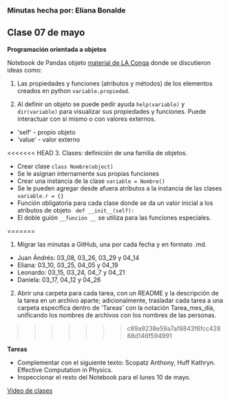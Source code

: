 ### Minutas hecha por: Eliana Bonalde 

## Clase 07 de mayo

**Programación orientada a objetos**

Notebook de Pandas objeto [material de LA Conga](https://laconga.redclara.net/courses/modulo-datos/claseMD07/materialesMD07/objetos.html) donde se discutieron ideas como:

1. Las propiedades y funciones (atributos y métodos) de los elementos creados en python `variable.propiedad`.

2. Al definir un objeto se puede pedir ayuda `help(variable)` y `dir(variable)` para visualizar sus propiedades y funciones. Puede interactuar con sí mismo o con valores externos.
- 'self' - propio objeto
- 'value' - valor externo

<<<<<<< HEAD
3. Clases: definición de una familia de objetos.
- Crear clase `class Nombre(object)` 
- Se le asignan internamente sus propias funciones
- Crear una instancia de la clase `variable = Nombre()`
- Se le pueden agregar desde afuera atributos a la instancia de las clases `variable.r = {}`
- Función obligatoria para cada clase donde se da un valor inicial a los atributos de objeto
` def __init__(self):`
- El doble guión `__función __` se utiliza para las funciones especiales. 

=======
1. Migrar las minutas a GitHub, una por cada fecha y en formato .md.
- Juan Ándrés: 03_08, 03_26, 03_29 y 04_14
- Eliana: 03_10, 03_25, 04_05 y 04_19
- Leonardo: 03_15, 03_24, 04_7 y 04_21
- Daniela: 03_17, 04_12 y 04_26

2. Abrir una carpeta para cada tarea, con un README y la descripción de la tarea en un archivo aparte; adicionalmente, trasladar cada tarea a una carpeta específica dentro de 'Tareas' con la notación Tarea_mes_día, unificando los nombres de archivos con los nombres de las personas. 
>>>>>>> c89a9238e59a7af8843f6fcc42888d146f594991

 **Tareas**

- Complementar con el siguiente texto: Scopatz Anthony, Huff Kathryn. Effective Computation in Physics.
- Inspeccionar el resto del Notebook para el lunes 10 de mayo. 

[Video de clases](https://drive.google.com/drive/folders/1OM_TTKz3ssfXtHCIj9zLjLScAkk3kqqY)

